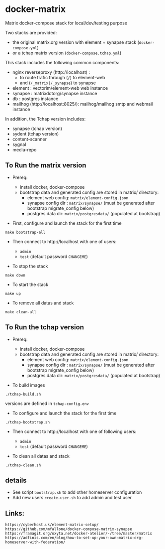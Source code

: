 # docker-matrix

Matrix docker-compose stack for local/dev/testing purpose

Two stacks are provided:
- the original matrix.org version with element + synapse stack (`docker-compose.yml`)
- or a tchap matrix version (`docker-compose.tchap.yml`)

This stack includes the following common components:
 - nginx reverseproxy (http://localhost) :
   - to route trafic through  (`/`) to element-web
   - and (`/_matrix|/_synapse`) to synapse
 - element : vectorim/element-web web instance
 - synapse : matrixdotorg/synapse instance
 - db : postgres instance
 - mailhog (http://localhost:8025/): mailhog/mailhog smtp and webmail instance

In addition, the Tchap version includes:
 - synapse (tchap version)
 - sydent (tchap version)
 - content-scanner
 - sygnal
 - media-repo

## To Run the matrix version

* Prereq:
  - install docker, docker-compose
  - bootstrap data and generated config are stored in matrix/ directory:
     - element web config: `matrix/element-config.json`
     - synapse config dir : `matrix/synapse/` (must be generated after bootstrap migrate_config below)
     - postgres data dir: `matrix/postgresdata/` (populated at bootstrap)

* First, configure and launch the stack for the first time
```
make bootstrap-all
```

* Then connect to http://localhost with one of users:
  - `admin`
  - `test`
(default password `CHANGEME`)

* To stop the stack
```
make down
```

* To start the stack
```
make up
```

* To remove all datas and stack
```
make clean-all
```

## To Run the tchap version

* Prereq:
  - install docker, docker-compose
  - bootstrap data and generated config are stored in matrix/ directory:
     - element web config: `matrix/element-config.json`
     - synapse config dir : `matrix/synapse/` (must be generated after bootstrap migrate_config below)
     - postgres data dir: `matrix/postgresdata/` (populated at bootstrap)


* To build images
```
./tchap-build.sh
```
versions are defined in `tchap-config.env`

* To configure and launch the stack for the first time
```
./tchap-bootstrap.sh
```

* Then connect to http://localhost with one of following users:
  - `admin`
  - `test`
(default password `CHANGEME`)

* To clean all datas and stack
```
./tchap-clean.sh
```

## details

* See script `bootstrap.sh` to add other homeserver configuration
* Add new users `create-user.sh` to add admin and test user

## Links:
```
https://cyberhost.uk/element-matrix-setup/
https://github.com/mfallone/docker-compose-matrix-synapse
https://framagit.org/oxyta.net/docker-atelier/-/tree/master/matrix
https://adfinis.com/en/blog/how-to-set-up-your-own-matrix-org-homeserver-with-federation/
```
